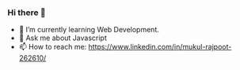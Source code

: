 ### Hi there 👋

- 🌱 I’m currently learning Web Development.
- 💬 Ask me about Javascript
- 📫 How to reach me: https://www.linkedin.com/in/mukul-rajpoot-262610/
